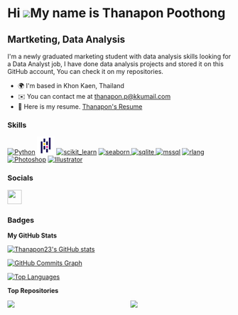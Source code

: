 Hi ![](https://user-images.githubusercontent.com/18350557/176309783-0785949b-9127-417c-8b55-ab5a4333674e.gif)My name is Thanapon Poothong
=========================================================================================================================================

Martketing, Data Analysis
-------------------------

I'm a newly graduated marketing student with data analysis skills looking for a Data Analyst job, I have done data analysis projects and stored it on this GitHub account, You can check it on my repositories.

* 🌍  I'm based in Khon Kaen, Thailand
* ✉️  You can contact me at [thanapon.p@kkumail.com](mailto:thanapon.p@kkumail.com)
* 📝  Here is my resume. [Thanapon's Resume](https://github.com/Thanapon23/Thanapon23/blob/main/Thanapon's%20resume.pdf)

### Skills

<p align="left">
<a href="https://www.python.org/" target="_blank" rel="noreferrer"><img src="https://raw.githubusercontent.com/danielcranney/readme-generator/main/public/icons/skills/python-colored.svg" width="36" height="36" alt="Python" /></a>
<a href="https://pandas.pydata.org/" target="_blank" rel="noreferrer"> <img src="https://raw.githubusercontent.com/devicons/devicon/2ae2a900d2f041da66e950e4d48052658d850630/icons/pandas/pandas-original.svg" alt="pandas" width="40" height="40"/></a>
<a href="https://scikit-learn.org/" target="_blank" rel="noreferrer"> <img src="https://upload.wikimedia.org/wikipedia/commons/0/05/Scikit_learn_logo_small.svg" alt="scikit_learn" width="40" height="40"/></a>
<a href="https://seaborn.pydata.org/" target="_blank" rel="noreferrer"> <img src="https://seaborn.pydata.org/_images/logo-mark-lightbg.svg" alt="seaborn" width="40" height="40"/> </a>
<a href="https://www.sqlite.org/" target="_blank" rel="noreferrer"> <img src="https://www.vectorlogo.zone/logos/sqlite/sqlite-icon.svg" alt="sqlite" width="40" height="40"/> </a>
<a href="https://www.microsoft.com/en-us/sql-server" target="_blank" rel="noreferrer"> <img src="https://www.svgrepo.com/show/303229/microsoft-sql-server-logo.svg" alt="mssql" width="40" height="40"/></a>
<a href="https://www.r-project.org/" target="_blank" rel="noreferrer"><img src="https://raw.githubusercontent.com/danielcranney/readme-generator/main/public/icons/skills/rlang-colored.svg" width="36" height="36" alt="rlang" /></a>
<a href="https://www.adobe.com/uk/products/photoshop.html" target="_blank" rel="noreferrer"><img src="https://raw.githubusercontent.com/danielcranney/readme-generator/main/public/icons/skills/photoshop-colored.svg" width="36" height="36" alt="Photoshop" /></a>
<a href="adobe.com/uk/products/illustrator.html" target="_blank" rel="noreferrer"><img src="https://raw.githubusercontent.com/danielcranney/readme-generator/main/public/icons/skills/illustrator-colored.svg" width="36" height="36" alt="Illustrator" /></a>
</p>

### Socials

<p align="left"> <a href="https://www.github.com/Thanapon23" target="_blank" rel="noreferrer"><img src="https://raw.githubusercontent.com/danielcranney/readme-generator/main/public/icons/socials/github.svg" width="32" height="32" /></a></p>

### Badges

<b>My GitHub Stats</b>

<a href="http://www.github.com/Thanapon23"><img src="https://github-readme-stats.vercel.app/api?username=Thanapon23&show_icons=true&hide=stars,&count_private=true&title_color=ffffff&text_color=3382ed&icon_color=22c55e&bg_color=27272a&hide_border=true&show_icons=true" alt="Thanapon23's GitHub stats" /></a>

<a href="http://www.github.com/Thanapon23"><img src="https://github-readme-activity-graph.cyclic.app/graph?username=Thanapon23&bg_color=27272a&color=3382ed&line=22c55e&point=3382ed&area_color=27272a&area=true&hide_border=true&custom_title=GitHub%20Commits%20Graph" alt="GitHub Commits Graph" /></a>

<a href="https://github.com/Thanapon23" align="left"><img src="https://github-readme-stats.vercel.app/api/top-langs/?username=Thanapon23&langs_count=10&title_color=ffffff&text_color=3382ed&icon_color=22c55e&bg_color=27272a&hide_border=true&locale=en&custom_title=Top%20%Languages" alt="Top Languages" /></a>

<b>Top Repositories</b>

<div width="100%" align="center"><a href="https://github.com/Thanapon23/SQL-and-Visualzation-PortfolioProjects" align="left"><img align="left" width="45%" src="https://github-readme-stats.vercel.app/api/pin/?username=Thanapon23&repo=SQL-and-Visualzation-PortfolioProjects&title_color=ffffff&text_color=3382ed&icon_color=22c55e&bg_color=27272a&hide_border=true&locale=en" /></a><a href="https://github.com/Thanapon23/RFM_Analysis" align="right"><img align="right" width="45%" src="https://github-readme-stats.vercel.app/api/pin/?username=Thanapon23&repo=RFM_Analysis&title_color=ffffff&text_color=3382ed&icon_color=22c55e&bg_color=27272a&hide_border=true&locale=en" /></a></div><br /><br /><br /><br /><br /><br /><br />
